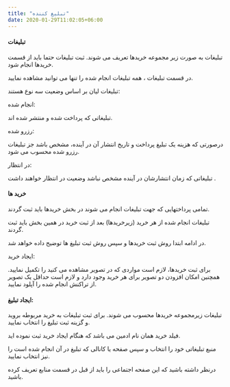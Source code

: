 ```yaml
---
title: "تبلیغ کننده"
date: 2020-01-29T11:02:05+06:00
---
```


#### تبلیغات

تبلیغات به صورت زیر مجموعه خریدها تعریف می شوند. ثبت تبلیغات حتما باید از قسمت خریدها انجام شود.

در قسمت تبلیغات ، همه تبلیغات انجام شده را تنها می توانید مشاهده نمایید.

تبلیغات لیان بر اساس وضعیت سه نوع هستند:

انجام شده:

تبلیغاتی که پرداخت شده و منتشر شده اند.

رزرو شده:

درصورتی که هزینه یک تبلیغ پرداخت و تاریخ انتشار آن در آینده، مشخص باشد جز تبلیغات رزرو شده محسوب می شود.

در انتظار:

تبلیغاتی که زمان انتشارشان در آینده مشخص نباشد وضعیت در انتظار خواهند داشت .

#### خرید ها

تمامی پرداختهایی که جهت تبلیغات انجام می شوند در بخش خریدها باید ثبت گردند.

تبلیغات انجام شده از هر خرید (زیرخریدها) بعد از ثبت خرید در همین بخش باید ثبت گردند.

در ادامه ابتدا روش ثبت خریدها و سپس روش ثبت تبلیغ ها توضیح داده خواهد شد.

ایجاد خرید:

برای ثبت خریدها، لازم است مواردی که در تصویر مشاهده می کنید را تکمیل نمایید. همچنین امکان افزودن دو تصویر برای هر خرید وجود دارد و لازم است حداقل یک تصویر از تراکنش انجام شده را آپلود نمایید.

#### ایجاد تبلیغ:

تبلیغات زیرمجموعه خریدها محسوب می شوند. برای ثبت تبلیغات به خرید مربوطه بروید و گزینه ثبت تبلیغ را انتخاب نمایید.

فیلد خرید همان نام ادمین می باشد که هنگام ایجاد خرید ثبت نموده اید.

منبع تبلیغاتی خود را انتخاب و سپس صفحه یا کانالی که تبلیغ در آن انجام شده است را نیز انتخاب نمایید.

درنظر داشته باشید که این صفحه اجتماعی را باید از قبل در قسمت منابع تعریف کرده باشید.
